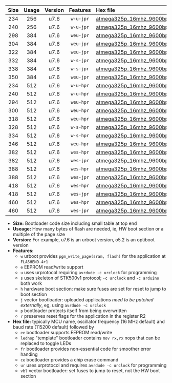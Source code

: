|Size|Usage|Version|Features|Hex file|
|:-:|:-:|:-:|:-:|:--|
|234|256|u7.6|`w-u-jpr`|[atmega325p_16mhz_9600bps_ur_vbl.hex](https://raw.githubusercontent.com/stefanrueger/urboot/main/atmega325p_16mhz_9600bps_ur_vbl.hex)|
|240|256|u7.6|`w-u-jpr`|[atmega325p_16mhz_9600bps_lednop_ur_vbl.hex](https://raw.githubusercontent.com/stefanrueger/urboot/main/atmega325p_16mhz_9600bps_lednop_ur_vbl.hex)|
|298|384|u7.6|`weu-jpr`|[atmega325p_16mhz_9600bps_ee_ur_vbl.hex](https://raw.githubusercontent.com/stefanrueger/urboot/main/atmega325p_16mhz_9600bps_ee_ur_vbl.hex)|
|304|384|u7.6|`weu-jpr`|[atmega325p_16mhz_9600bps_ee_lednop_ur_vbl.hex](https://raw.githubusercontent.com/stefanrueger/urboot/main/atmega325p_16mhz_9600bps_ee_lednop_ur_vbl.hex)|
|322|384|u7.6|`weu-jpr`|[atmega325p_16mhz_9600bps_ee_lednop_fr_ur_vbl.hex](https://raw.githubusercontent.com/stefanrueger/urboot/main/atmega325p_16mhz_9600bps_ee_lednop_fr_ur_vbl.hex)|
|332|384|u7.6|`w-s-jpr`|[atmega325p_16mhz_9600bps_vbl.hex](https://raw.githubusercontent.com/stefanrueger/urboot/main/atmega325p_16mhz_9600bps_vbl.hex)|
|338|384|u7.6|`w-s-jpr`|[atmega325p_16mhz_9600bps_lednop_vbl.hex](https://raw.githubusercontent.com/stefanrueger/urboot/main/atmega325p_16mhz_9600bps_lednop_vbl.hex)|
|350|384|u7.6|`weu-jpr`|[atmega325p_16mhz_9600bps_ee_lednop_fr_ce_ur_vbl.hex](https://raw.githubusercontent.com/stefanrueger/urboot/main/atmega325p_16mhz_9600bps_ee_lednop_fr_ce_ur_vbl.hex)|
|234|512|u7.6|`w-u-hpr`|[atmega325p_16mhz_9600bps_ur.hex](https://raw.githubusercontent.com/stefanrueger/urboot/main/atmega325p_16mhz_9600bps_ur.hex)|
|240|512|u7.6|`w-u-hpr`|[atmega325p_16mhz_9600bps_lednop_ur.hex](https://raw.githubusercontent.com/stefanrueger/urboot/main/atmega325p_16mhz_9600bps_lednop_ur.hex)|
|294|512|u7.6|`weu-hpr`|[atmega325p_16mhz_9600bps_ee_ur.hex](https://raw.githubusercontent.com/stefanrueger/urboot/main/atmega325p_16mhz_9600bps_ee_ur.hex)|
|300|512|u7.6|`weu-hpr`|[atmega325p_16mhz_9600bps_ee_lednop_ur.hex](https://raw.githubusercontent.com/stefanrueger/urboot/main/atmega325p_16mhz_9600bps_ee_lednop_ur.hex)|
|318|512|u7.6|`weu-hpr`|[atmega325p_16mhz_9600bps_ee_lednop_fr_ur.hex](https://raw.githubusercontent.com/stefanrueger/urboot/main/atmega325p_16mhz_9600bps_ee_lednop_fr_ur.hex)|
|328|512|u7.6|`w-s-hpr`|[atmega325p_16mhz_9600bps.hex](https://raw.githubusercontent.com/stefanrueger/urboot/main/atmega325p_16mhz_9600bps.hex)|
|334|512|u7.6|`w-s-hpr`|[atmega325p_16mhz_9600bps_lednop.hex](https://raw.githubusercontent.com/stefanrueger/urboot/main/atmega325p_16mhz_9600bps_lednop.hex)|
|346|512|u7.6|`weu-hpr`|[atmega325p_16mhz_9600bps_ee_lednop_fr_ce_ur.hex](https://raw.githubusercontent.com/stefanrueger/urboot/main/atmega325p_16mhz_9600bps_ee_lednop_fr_ce_ur.hex)|
|382|512|u7.6|`wes-hpr`|[atmega325p_16mhz_9600bps_ee.hex](https://raw.githubusercontent.com/stefanrueger/urboot/main/atmega325p_16mhz_9600bps_ee.hex)|
|382|512|u7.6|`wes-jpr`|[atmega325p_16mhz_9600bps_ee_vbl.hex](https://raw.githubusercontent.com/stefanrueger/urboot/main/atmega325p_16mhz_9600bps_ee_vbl.hex)|
|388|512|u7.6|`wes-hpr`|[atmega325p_16mhz_9600bps_ee_lednop.hex](https://raw.githubusercontent.com/stefanrueger/urboot/main/atmega325p_16mhz_9600bps_ee_lednop.hex)|
|388|512|u7.6|`wes-jpr`|[atmega325p_16mhz_9600bps_ee_lednop_vbl.hex](https://raw.githubusercontent.com/stefanrueger/urboot/main/atmega325p_16mhz_9600bps_ee_lednop_vbl.hex)|
|418|512|u7.6|`wes-hpr`|[atmega325p_16mhz_9600bps_ee_lednop_fr.hex](https://raw.githubusercontent.com/stefanrueger/urboot/main/atmega325p_16mhz_9600bps_ee_lednop_fr.hex)|
|418|512|u7.6|`wes-jpr`|[atmega325p_16mhz_9600bps_ee_lednop_fr_vbl.hex](https://raw.githubusercontent.com/stefanrueger/urboot/main/atmega325p_16mhz_9600bps_ee_lednop_fr_vbl.hex)|
|460|512|u7.6|`wes-hpr`|[atmega325p_16mhz_9600bps_ee_lednop_fr_ce.hex](https://raw.githubusercontent.com/stefanrueger/urboot/main/atmega325p_16mhz_9600bps_ee_lednop_fr_ce.hex)|
|460|512|u7.6|`wes-jpr`|[atmega325p_16mhz_9600bps_ee_lednop_fr_ce_vbl.hex](https://raw.githubusercontent.com/stefanrueger/urboot/main/atmega325p_16mhz_9600bps_ee_lednop_fr_ce_vbl.hex)|

- **Size:** Bootloader code size including small table at top end
- **Useage:** How many bytes of flash are needed, ie, HW boot section or a multiple of the page size
- **Version:** For example, u7.6 is an urboot version, o5.2 is an optiboot version
- **Features:**
  + `w` urboot provides `pgm_write_page(sram, flash)` for the application at `FLASHEND-4+1`
  + `e` EEPROM read/write support
  + `u` uses urprotocol requiring `avrdude -c urclock` for programming
  + `s` uses skeleton of STK500v1 protocol; `-c urclock` and `-c arduino` both work
  + `h` hardware boot section: make sure fuses are set for reset to jump to boot section
  + `j` vector bootloader: uploaded applications *need to be patched externally*, eg, using `avrdude -c urclock`
  + `p` bootloader protects itself from being overwritten
  + `r` preserves reset flags for the application in the register R2
- **Hex file:** typically MCU name, oscillator frequency (16 MHz default) and baud rate (115200 default) followed by
  + `ee` bootloader supports EEPROM read/write
  + `lednop` "template" bootloader contains `mov rx,rx` nops that can be replaced to toggle LEDs
  + `fr` bootloader provides non-essential code for smoother error handing
  + `ce` bootloader provides a chip erase command
  + `ur` uses urprotocol and requires `avrdude -c urclock` for programming
  + `vbl` vector bootloader: set fuses to jump to reset, not the HW boot section
